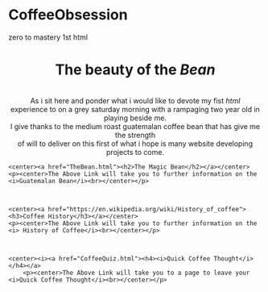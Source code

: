 # CoffeeObsession
zero to mastery 1st html
<!DOCTYPE html>
<html>
<head>
	<title>Coffee Obsession</title>
</head>
<body>
	<h1><center>The beauty of the <i>Bean</i></center></h1><br>
	<center>As i sit here and ponder what i would like to devote my fist <i>html</i><br>
		experience to on a grey saturday morning with a rampaging two year old in playing beside me. <br>
	 I give thanks to the medium roast guatemalan coffee bean that has give me the strength<br>
	of will to deliver on this first of what i hope is many website developing projects to come.</center>

	<center><a href="TheBean.html"><h2>The Magic Bean</h2></a></center>
	<p><center>The Above Link will take you to further information on the <i>Guatemalan Bean</i><br></center></p>



	<center><a href="https://en.wikipedia.org/wiki/History_of_coffee"><h3>Coffee History</h3></a></center>
	<p><center>The Above Link will take you to further information on the <i> History of Coffee</i><br></center></p>



	<center><i><a href="CoffeeQuiz.html"><h4><i>Quick Coffee Thought</i></h4></a>
		<p><center>The Above Link will take you to a page to leave your <i>Quick Coffee Thought</i><br></center></p>


</body>
</html>
